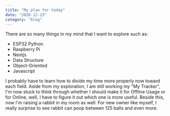 ```yaml
---
title: "My plan for today"
date: "2020-12-23"
category: "blog"
---
```


There are so many things in my mind that I want to explore such as:
- ESP32 Python
- Raspberry Pi
- Nextjs
- Data Structure
- Object-Oriented
- Javascript

I probably have to learn how to divide my time more properly now toward each field. Aside from my exploration, I am still working my "My Tracker", I'm now stuck to think through whether I should make it for Offline Usage or for Online, well, I have to figure it out which one is more useful. Beside this, now I'm raising a rabbit in my room as well. For new owner like myself, I really surprise to see rabbit can poop between 125 balls and even more.


